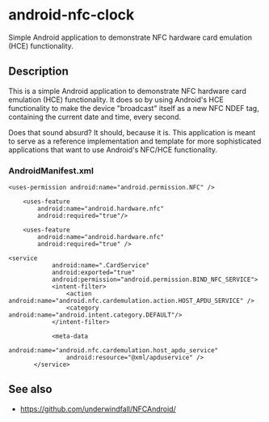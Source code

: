 # android-nfc-clock

Simple Android application to demonstrate NFC hardware card emulation (HCE) functionality.

## Description

This is a simple Android application to demonstrate NFC hardware card emulation (HCE) functionality. It does so by using Android's HCE functionality to make the device "broadcast" itself as a new NFC NDEF tag, containing the current date and time, every second.

Does that sound absurd? It should, because it is. This application is meant to serve as a reference implementation and template for more sophisticated applications that want to use Android's NFC/HCE functionality.

### AndroidManifest.xml

```
<uses-permission android:name="android.permission.NFC" />

    <uses-feature
        android:name="android.hardware.nfc"
        android:required="true"/>

    <uses-feature
        android:name="android.hardware.nfc"
        android:required="true" />
```

```
<service
            android:name=".CardService"
            android:exported="true"
            android:permission="android.permission.BIND_NFC_SERVICE">
            <intent-filter>
                <action android:name="android.nfc.cardemulation.action.HOST_APDU_SERVICE" />
                <category android:name="android.intent.category.DEFAULT"/>
            </intent-filter>

            <meta-data
                android:name="android.nfc.cardemulation.host_apdu_service"
                android:resource="@xml/apduservice" />
       </service>
```

## See also

* https://github.com/underwindfall/NFCAndroid/